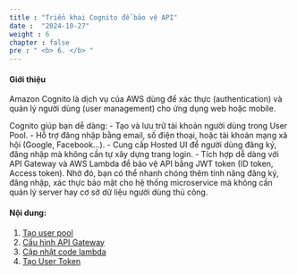 ```yaml
---
title : "Triển khai Cognito để bảo vệ API"
date :  "2024-10-27" 
weight : 6
chapter : false
pre : " <b> 6. </b> "
---
```


#### Giới thiệu
Amazon Cognito là dịch vụ của AWS dùng để xác thực (authentication) và quản lý người dùng (user management) cho ứng dụng web hoặc mobile.

Cognito giúp bạn dễ dàng:
    - Tạo và lưu trữ tài khoản người dùng trong User Pool.
    - Hỗ trợ đăng nhập bằng email, số điện thoại, hoặc tài khoản mạng xã hội (Google, Facebook...).
    - Cung cấp Hosted UI để người dùng đăng ký, đăng nhập mà không cần tự xây dựng trang login.
    - Tích hợp dễ dàng với API Gateway và AWS Lambda để bảo vệ API bằng JWT token (ID token, Access token).
Nhờ đó, bạn có thể nhanh chóng thêm tính năng đăng ký, đăng nhập, xác thực bảo mật cho hệ thống microservice mà không cần quản lý server hay cơ sở dữ liệu người dùng thủ công.

#### Nội dung:
1. [Tạo user pool](6.1-CreateUserPool/)
2. [Cấu hình API Gateway](6.2-ConfigureAPIGateway/)
3. [Cập nhật code lambda](6.3-UpdatecodeLambda/)
4. [Tạo User Token](6.4-CreateUserToken/)
